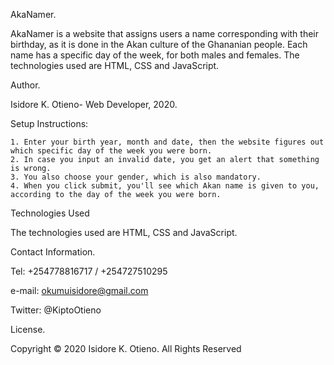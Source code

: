 AkaNamer.

AkaNamer is a website that assigns users a name corresponding with their birthday, as it is done in the Akan culture of the Ghananian people. Each name has a specific day of the week, for both males and females. The technologies used are HTML, CSS and JavaScript.

Author.

Isidore K. Otieno- Web Developer, 2020.

Setup Instructions:

    1. Enter your birth year, month and date, then the website figures out which specific day of the week you were born. 
    2. In case you input an invalid date, you get an alert that something is wrong. 
    3. You also choose your gender, which is also mandatory. 
    4. When you click submit, you'll see which Akan name is given to you, according to the day of the week you were born.

Technologies Used

The technologies used are HTML, CSS and JavaScript.

Contact Information.

Tel: +254778816717 / +254727510295

e-mail: okumuisidore@gmail.com

Twitter: @KiptoOtieno

License.

Copyright © 2020 Isidore K. Otieno. All Rights Reserved
